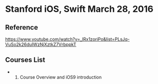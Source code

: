 # Stanford iOS, Swift March 28, 2016

## Reference
https://www.youtube.com/watch?v=_lRx1zoriPo&list=PLsJq-VuSo2k26duIWzNjXztkZ7VrbppkT


## Courses List
* 1. Course Overview and iOS9 introduction




